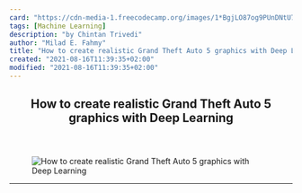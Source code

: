 ```yaml
---
card: "https://cdn-media-1.freecodecamp.org/images/1*BgjLO87og9PUnDNtU7Ip7Q.gif"
tags: [Machine Learning]
description: "by Chintan Trivedi"
author: "Milad E. Fahmy"
title: "How to create realistic Grand Theft Auto 5 graphics with Deep Learning"
created: "2021-08-16T11:39:35+02:00"
modified: "2021-08-16T11:39:35+02:00"
---
```

<div class="site-wrapper">
<main id="site-main" class="site-main outer">
<div class="inner">
<article class="post-full post tag-machine-learning tag-artificial-intelligence tag-data-science tag-gaming tag-technology ">
<header class="post-full-header">
<h1 class="post-full-title">How to create realistic Grand Theft Auto 5 graphics with Deep Learning</h1>
</header>
<figure class="post-full-image">
<picture>
<source media="(max-width: 700px)" sizes="1px" srcset="data:image/gif;base64,R0lGODlhAQABAIAAAAAAAP///yH5BAEAAAAALAAAAAABAAEAAAIBRAA7 1w">
<source media="(min-width: 701px)" sizes="(max-width: 800px) 400px,
(max-width: 1170px) 700px,
1400px" srcset="https://cdn-media-1.freecodecamp.org/images/1*BgjLO87og9PUnDNtU7Ip7Q.gif 300w,
https://cdn-media-1.freecodecamp.org/images/1*BgjLO87og9PUnDNtU7Ip7Q.gif 600w,
https://cdn-media-1.freecodecamp.org/images/1*BgjLO87og9PUnDNtU7Ip7Q.gif 1000w,
https://cdn-media-1.freecodecamp.org/images/1*BgjLO87og9PUnDNtU7Ip7Q.gif 2000w">
<img onerror="this.style.display='none'" src="https://cdn-media-1.freecodecamp.org/images/1*BgjLO87og9PUnDNtU7Ip7Q.gif" alt="How to create realistic Grand Theft Auto 5 graphics with Deep Learning">
</picture>
</figure>
<section class="post-full-content">
<div class="post-content medium-migrated-article">
</div>
<hr>
</section>
</article>
</div>
</main>
</div>
<!-- Google Tag Manager (noscript) -->
<!-- End Google Tag Manager (noscript) -->
